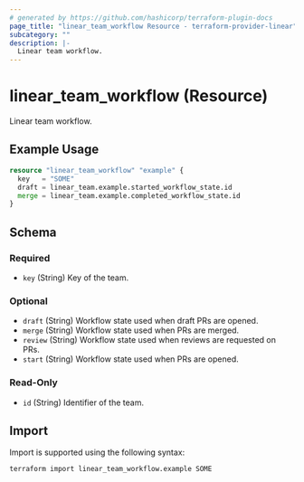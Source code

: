 ```yaml
---
# generated by https://github.com/hashicorp/terraform-plugin-docs
page_title: "linear_team_workflow Resource - terraform-provider-linear"
subcategory: ""
description: |-
  Linear team workflow.
---
```


# linear_team_workflow (Resource)

Linear team workflow.

## Example Usage

```terraform
resource "linear_team_workflow" "example" {
  key   = "SOME"
  draft = linear_team.example.started_workflow_state.id
  merge = linear_team.example.completed_workflow_state.id
}
```

<!-- schema generated by tfplugindocs -->
## Schema

### Required

- `key` (String) Key of the team.

### Optional

- `draft` (String) Workflow state used when draft PRs are opened.
- `merge` (String) Workflow state used when PRs are merged.
- `review` (String) Workflow state used when reviews are requested on PRs.
- `start` (String) Workflow state used when PRs are opened.

### Read-Only

- `id` (String) Identifier of the team.

## Import

Import is supported using the following syntax:

```shell
terraform import linear_team_workflow.example SOME
```
